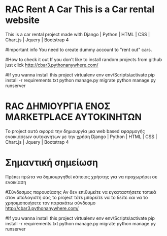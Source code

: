 # RAC Rent A Car This is a Car rental website
This is a car rental project made with Django | Python | HTML | CSS | Chart.js | Jquery | Bootstrap 4

#Important info
You need to create dummy account to "rent out" cars.

#How to check it out
If you don't like to install random projects from github just click http://cbar3.pythonanywhere.com/

#If you wanna install this project
virtualenv env
env\Scripts\activate
pip install -r requirements.txt
python manage.py migrate
python manage.py runserver

# RAC ΔΗΜΙΟΥΡΓΙΑ ΕΝΟΣ MARKETPLACE ΑΥΤΟΚΙΝΗΤΩΝ
Το project αυτό αφορά την δημιουργία μια web based εφαρμογής ενοικιάσεων αυτοκινήτων με την χρήση Django | Python | HTML | CSS | Chart.js | Jquery | Bootstrap 4

# Σημαντική σημείωση
Πρέπει πρώτα να δημιουργηθεί κάποιος χρήστης για να προχωρήσει σε ενοικίαση

#Σύνδεσμος παρουσίασης
Αν δεν επιθυμείτε να εγκαταστήσετε τοπικά στον υπολογιστή σας το project τότε μπορείτε να το δείτε και να το χρησιμοποιήσετε τον παρακάτω σύνδεσμο http://cbar3.pythonanywhere.com/

#If you wanna install this project
virtualenv env
env\Scripts\activate
pip install -r requirements.txt
python manage.py migrate
python manage.py runserver
